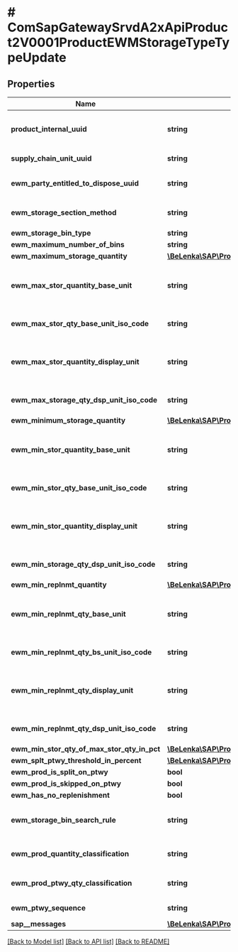 # # ComSapGatewaySrvdA2xApiProduct2V0001ProductEWMStorageTypeTypeUpdate

## Properties

Name | Type | Description | Notes
------------ | ------------- | ------------- | -------------
**product_internal_uuid** | **string** | Internal Number (UID) for Product | [optional]
**supply_chain_unit_uuid** | **string** | Supply Chain Unit GUID | [optional]
**ewm_party_entitled_to_dispose_uuid** | **string** | Party Entitled to Dispose (GUID) | [optional]
**ewm_storage_section_method** | **string** | Storage Section Indicator | [optional]
**ewm_storage_bin_type** | **string** |  | [optional]
**ewm_maximum_number_of_bins** | **string** |  | [optional]
**ewm_maximum_storage_quantity** | [**\BeLenka\SAP\ProductODV4\Model\MaximumQuantity**](MaximumQuantity.md) |  | [optional]
**ewm_max_stor_quantity_base_unit** | **string** | Base Unit of Measure - No Conversion Routine | [optional]
**ewm_max_stor_qty_base_unit_iso_code** | **string** | Base unit of measure in ISO code | [optional]
**ewm_max_stor_quantity_display_unit** | **string** | Base Unit of Measure - No Conversion Routine | [optional]
**ewm_max_storage_qty_dsp_unit_iso_code** | **string** | ISO Code for Unit of Measurement | [optional]
**ewm_minimum_storage_quantity** | [**\BeLenka\SAP\ProductODV4\Model\MinimumQuantity**](MinimumQuantity.md) |  | [optional]
**ewm_min_stor_quantity_base_unit** | **string** | Base Unit of Measure - No Conversion Routine | [optional]
**ewm_min_stor_qty_base_unit_iso_code** | **string** | Base unit of measure in ISO code | [optional]
**ewm_min_stor_quantity_display_unit** | **string** | Base Unit of Measure - No Conversion Routine | [optional]
**ewm_min_storage_qty_dsp_unit_iso_code** | **string** | ISO Code for Unit of Measurement | [optional]
**ewm_min_replnmt_quantity** | [**\BeLenka\SAP\ProductODV4\Model\MinReplenishQty**](MinReplenishQty.md) |  | [optional]
**ewm_min_replnmt_qty_base_unit** | **string** | Base Unit of Measure - No Conversion Routine | [optional]
**ewm_min_replnmt_qty_bs_unit_iso_code** | **string** | Base unit of measure in ISO code | [optional]
**ewm_min_replnmt_qty_display_unit** | **string** | Base Unit of Measure - No Conversion Routine | [optional]
**ewm_min_replnmt_qty_dsp_unit_iso_code** | **string** | ISO Code for Unit of Measurement | [optional]
**ewm_min_stor_qty_of_max_stor_qty_in_pct** | [**\BeLenka\SAP\ProductODV4\Model\MaxMinQty**](MaxMinQty.md) |  | [optional]
**ewm_splt_ptwy_threshold_in_percent** | [**\BeLenka\SAP\ProductODV4\Model\ThrshldAddition**](ThrshldAddition.md) |  | [optional]
**ewm_prod_is_split_on_ptwy** | **bool** |  | [optional]
**ewm_prod_is_skipped_on_ptwy** | **bool** |  | [optional]
**ewm_has_no_replenishment** | **bool** |  | [optional]
**ewm_storage_bin_search_rule** | **string** | Sort Rule for Empty Storage Bin Search | [optional]
**ewm_prod_quantity_classification** | **string** | Quantity Classification in Warehouse | [optional]
**ewm_prod_ptwy_qty_classification** | **string** | Putaway Quantity Classification | [optional]
**ewm_ptwy_sequence** | **string** | Putaway Sequence | [optional]
**sap__messages** | [**\BeLenka\SAP\ProductODV4\Model\ComSapGatewaySrvdA2xApiProduct2V0001SAPMessageUpdate[]**](ComSapGatewaySrvdA2xApiProduct2V0001SAPMessageUpdate.md) |  | [optional]

[[Back to Model list]](../../README.md#models) [[Back to API list]](../../README.md#endpoints) [[Back to README]](../../README.md)
